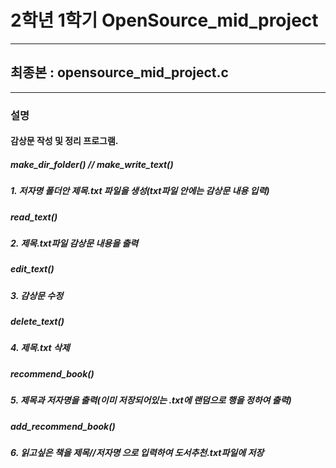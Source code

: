 # 2학년 1학기 OpenSource_mid_project
---
## 최종본 : opensource_mid_project.c
---
### 설명

#### 감상문 작성 및 정리 프로그램.


##### make_dir_folder() // make_write_text()
##### 1. 저자명 폴더안 제목.txt 파일을 생성(txt파일 안에는 감상문 내용 입력)

##### read_text()
##### 2. 제목.txt파일 감상문 내용을 출력

##### edit_text()
##### 3. 감상문 수정

##### delete_text()
##### 4. 제목.txt 삭제

##### recommend_book()
##### 5. 제목과 저자명을 출력(이미 저장되어있는 .txt에 랜덤으로 행을 정하여 출력)

##### add_recommend_book()
##### 6. 읽고싶은 책을 제목//저자명 으로 입력하여 도서추천.txt파일에 저장
